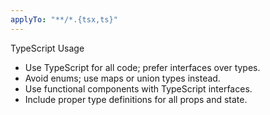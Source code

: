 ```yaml
---
applyTo: "**/*.{tsx,ts}"
---
```


TypeScript Usage

- Use TypeScript for all code; prefer interfaces over types.
- Avoid enums; use maps or union types instead.
- Use functional components with TypeScript interfaces.
- Include proper type definitions for all props and state.
